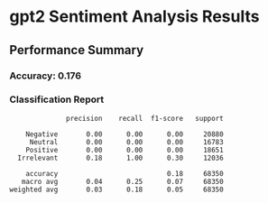 # gpt2 Sentiment Analysis Results

## Performance Summary

### Accuracy: 0.176

### Classification Report
```
              precision    recall  f1-score   support

    Negative       0.00      0.00      0.00     20880
     Neutral       0.00      0.00      0.00     16783
    Positive       0.00      0.00      0.00     18651
  Irrelevant       0.18      1.00      0.30     12036

    accuracy                           0.18     68350
   macro avg       0.04      0.25      0.07     68350
weighted avg       0.03      0.18      0.05     68350

```
